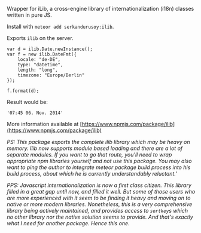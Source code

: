 Wrapper for iLib, a cross-engine library of internationalization (i18n) classes written in pure JS.

Install with `meteor add serkandurusoy:ilib`.

Exports `ilib` on the server.

    var d = ilib.Date.newInstance();
    var f = new ilib.DateFmt({
        locale: "de-DE",
        type: "datetime",
        length: "long",
        timezone: "Europe/Berlin"
    });
 
    f.format(d);

Result would be:

    '07:45 06. Nov. 2014'

More information available at [https://www.npmjs.com/package/ilib](https://www.npmjs.com/package/ilib)

*PS: This package exports the complete ilib library which may be heavy on memory. Ilib now supports module based loading and there are a lot of separate modules. If you want to go that route, you'll need to wrap appropriate npm libraries yourself and not use this package. You may also want to ping the author to integrate meteor package build process into his build process, about which he is currently understandably reluctant.'*

*PPS: Javascript internationalization is now a first class citizen. This library filled in a great gap until now, and filled it well. But some of those users who are more experienced with it seem to be finding it heavy and moving on to native or more modern libraries. Nonetheless, this is a very comprehensive library being actively maintained, and provides access to `sortkey`s which no other library nor the native solution seems to provide. And that's exactly what I need for another package. Hence this one.*

